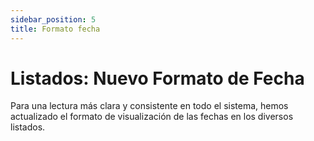 ```yaml
---
sidebar_position: 5
title: Formato fecha
---
```


# Listados: Nuevo Formato de Fecha

Para una lectura más clara y consistente en todo el sistema, hemos actualizado el formato de visualización de las fechas en los diversos listados. 